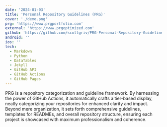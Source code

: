 ```yaml
---
date: '2024-01-03'
title: 'Personal Repository Guidelines (PRG)'
cover: './demo.png'
prg: 'https://www.prgportfolio.com'
external: 'https://www.prgoptimized.com'
github: 'https://github.com/scottgriv/PRG-Personal-Repository-Guidelines'
android: ''
ios: ''
tech:
  - Markdown
  - Python
  - DataTables
  - Jekyll
  - GitHub API
  - GitHub Actions
  - GitHub Pages
---
```


PRG is a repository categorization and guideline framework. By harnessing the power of GitHub Actions, it automatically crafts a tier-based display, neatly categorizing your repositories for enhanced clarity and impact. Beyond mere organization, it sets forth comprehensive guidelines, templates for READMEs, and overall repository structure, ensuring each project is showcased with maximum professionalism and coherence.
